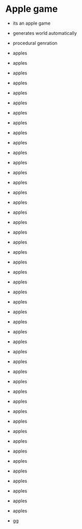 # Apple game

- its an apple game
- generates world automatically
- procedural genration
- apples
- apples
- apples
- apples
- apples
- apples
- apples
- apples
- apples
- apples
- apples
- apples
- apples
- apples
- apples
- apples
- apples
- apples
- apples
- apples
- apples
- apples
- apples
- apples
- apples
- apples
- apples
- apples
- apples
- apples
- apples
- apples
- apples
- apples
- apples
- apples
- apples
- apples
- apples
- apples
- apples
- apples
- apples
- apples
- apples
- apples
- apples

- gg
